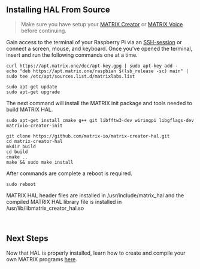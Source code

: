 ## Installing HAL From Source

>Make sure you have setup your 
[MATRIX Creator](/matrix-creator/device-setup) or 
[MATRIX Voice](/matrix-voice/device-setup) before continuing.

Gain access to the terminal of your Raspberry Pi via an <a href="https://www.raspberrypi.org/documentation/remote-access/ssh/" target="_blank">SSH-session</a> or connect a screen, mouse, and keyboard. Once you've opened the terminal, insert and run the following commands one at a time.

```language-bash
curl https://apt.matrix.one/doc/apt-key.gpg | sudo apt-key add -
echo "deb https://apt.matrix.one/raspbian $(lsb_release -sc) main" | sudo tee /etc/apt/sources.list.d/matrixlabs.list

sudo apt-get update
sudo apt-get upgrade
```

The next command will install the MATRIX init package and tools needed to build MATRIX HAL.

```language-bash
sudo apt-get install cmake g++ git libfftw3-dev wiringpi libgflags-dev matrixio-creator-init
```

```language-bash
git clone https://github.com/matrix-io/matrix-creator-hal.git
cd matrix-creator-hal
mkdir build
cd build
cmake ..
make && sudo make install
```

After commands are complete a reboot is required.

```language-bash
sudo reboot
```

MATRIX HAL header files are installed in /usr/include/matrix_hal and the compiled MATRIX HAL library file is installed in /usr/lib/libmatrix_creator_hal.so

<br/>

## Next Steps
Now that HAL is properly installed, learn how to create and compile your own MATRIX programs [here](programs).